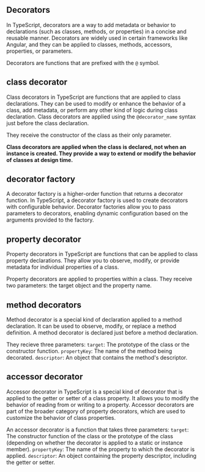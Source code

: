 ## Decorators

In TypeScript, decorators are a way to add metadata or behavior to declarations (such as classes, methods, or properties) in a concise and reusable manner. Decorators are widely used in certain frameworks like Angular, and they can be applied to classes, methods, accessors, properties, or parameters.

Decorators are functions that are prefixed with the `@` symbol.

## class decorator

Class decorators in TypeScript are functions that are applied to class declarations. They can be used to modify or enhance the behavior of a class, add metadata, or perform any other kind of logic during class declaration. Class decorators are applied using the `@decorator_name` syntax just before the class declaration.

They receive the constructor of the class as their only parameter.

**Class decorators are applied when the class is declared, not when an instance is created. They provide a way to extend or modify the behavior of classes at design time.**

## decorator factory

A decorator factory is a higher-order function that returns a decorator function. In TypeScript, a decorator factory is used to create decorators with configurable behavior. Decorator factories allow you to pass parameters to decorators, enabling dynamic configuration based on the arguments provided to the factory.

## property decorator

Property decorators in TypeScript are functions that can be applied to class property declarations. They allow you to observe, modify, or provide metadata for individual properties of a class.

Property decorators are applied to properties within a class. They receive two parameters: the target object and the property name.

## method decorators

Method decorator is a special kind of declaration applied to a method declaration. It can be used to observe, modify, or replace a method definition. A method decorator is declared just before a method declaration.

They recieve three parameters:
`target`: The prototype of the class or the constructor function.
`propertyKey`: The name of the method being decorated.
`descriptor`: An object that contains the method's descriptor.

## accessor decorator

Accessor decorator in TypeScript is a special kind of decorator that is applied to the getter or setter of a class property. It allows you to modify the behavior of reading from or writing to a property. Accessor decorators are part of the broader category of property decorators, which are used to customize the behavior of class properties.

An accessor decorator is a function that takes three parameters:
`target`: The constructor function of the class or the prototype of the class (depending on whether the decorator is applied to a static or instance member).
`propertyKey`: The name of the property to which the decorator is applied.
`descriptor`: An object containing the property descriptor, including the getter or setter.
